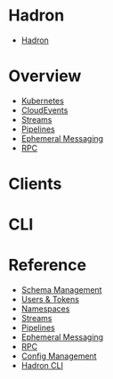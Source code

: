 Hadron
======
- [Hadron](./index.md)

# Overview
- [Kubernetes](./overview/kubernetes.md)
- [CloudEvents](./overview/cloud-events.md)
- [Streams](./overview/streams.md)
- [Pipelines](./overview/pipelines.md)
- [Ephemeral Messaging](./overview/ephemeral-messaging.md)
- [RPC](./overview/rpc.md)

# Clients

# CLI

# Reference
- [Schema Management](./reference/schema.md)
- [Users & Tokens](./reference/users-tokens.md)
- [Namespaces](./reference/namespaces.md)
- [Streams](./reference/streams.md)
- [Pipelines](./reference/pipelines.md)
- [Ephemeral Messaging](./reference/ephemeral-messaging.md)
- [RPC](./reference/rpc.md)
- [Config Management](./reference/config-management.md)
- [Hadron CLI](./reference/cli.md)
